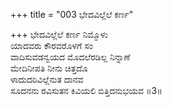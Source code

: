 +++
title = "003 ಭೇದವಿಲ್ಲೆಲೆ ಕರ್ಣ"

+++
ಭೇದವಿಲ್ಲೆಲೆ ಕರ್ಣ ನಿಮ್ಮೊಳು   
ಯಾದವರು ಕೌರವರೊಳಗೆ ಸಂ  
ವಾದಿಸುವಡನ್ವಯದ ಮೊದಲೆರಡಿಲ್ಲ ನಿನ್ನಾಣೆ   
ಮೇದಿನೀಪತಿ ನೀನು ಚಿತ್ತದೊ  
ಳಾದುದರಿವಿಲ್ಲೆನುತ ದಾನವ   
ಸೂದನನು ರವಿಸುತನ ಕಿವಿಯಲಿ ಬಿತ್ತಿದನುಭಯವ    ॥3॥